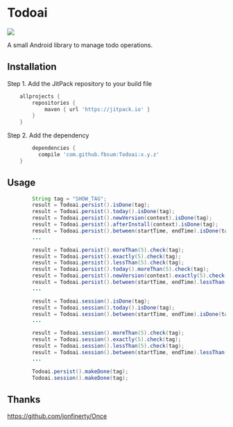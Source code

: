 # Todoai

[![](https://jitpack.io/v/fbsum/Todoai.svg)](https://jitpack.io/#fbsum/Todoai)

A small Android library to manage todo operations.

## Installation
Step 1. Add the JitPack repository to your build file
```groovy
	allprojects {
		repositories {
			maven { url 'https://jitpack.io' }
		}
	}
```
Step 2. Add the dependency
```groovy
        dependencies {
	      compile 'com.github.fbsum:Todoai:x.y.z'
	}
```

## Usage
```java
        String tag = "SHOW_TAG";
        result = Todoai.persist().isDone(tag);
        result = Todoai.persist().today().isDone(tag);
        result = Todoai.persist().newVersion(context).isDone(tag);
        result = Todoai.persist().afterInstall(context).isDone(tag);
        result = Todoai.persist().between(startTime, endTime).isDone(tag);
        ...

        result = Todoai.persist().moreThan(5).check(tag);
        result = Todoai.persist().exactly(5).check(tag);
        result = Todoai.persist().lessThan(5).check(tag);
        result = Todoai.persist().today().moreThan(5).check(tag);
        result = Todoai.persist().newVersion(context).exactly(5).check(tag);
        result = Todoai.persist().between(startTime, endTime).lessThan(5).check(tag);
        ...

        result = Todoai.session().isDone(tag);
        result = Todoai.session().today().isDone(tag);
        result = Todoai.session().between(startTime, endTime).isDone(tag);
        ...

        result = Todoai.session().moreThan(5).check(tag);
        result = Todoai.session().exactly(5).check(tag);
        result = Todoai.session().lessThan(5).check(tag);
        result = Todoai.session().between(startTime, endTime).lessThan(5).check(tag);
        ...

        Todoai.persist().makeDone(tag);
        Todoai.session().makeDone(tag);
```

## Thanks
https://github.com/jonfinerty/Once
